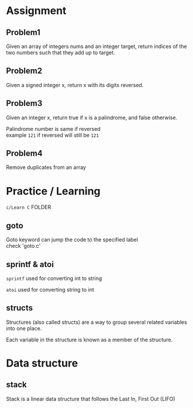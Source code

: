 # Assignment

## Problem1

Given an array of integers nums and an integer target, return indices of the two numbers such that they add up to target.

## Problem2 

Given a signed integer x, return x with its digits reversed.

## Problem3

Given an integer x, return true if x is a palindrome, and false otherwise.

Palindrome number is same if reversed\
example `121` if reversed will still be `121`

## Problem4

Remove duplicates from an array

# Practice / Learning
`c/Learn C` FOLDER

## goto

Goto keyword can jump the code to the specified label\
check 'goto.c'

## sprintf & atoi

`sprintf` used for converting int to string

`atoi` used for converting string to int

## structs

Structures (also called structs) are a way to group several related variables into one place. 

Each variable in the structure is known as a member of the structure.

# Data structure

## stack

Stack is a linear data structure that follows the Last In, First Out (LIFO)